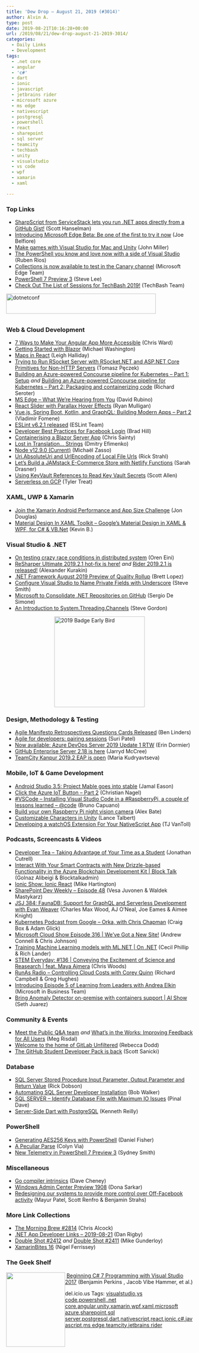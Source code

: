 ```yaml
---
title: 'Dew Drop – August 21, 2019 (#3014)'
author: Alvin A.
type: post
date: 2019-08-21T10:16:28+00:00
url: /2019/08/21/dew-drop-august-21-2019-3014/
categories:
  - Daily Links
  - Development
tags:
  - .net core
  - angular
  - 'c#'
  - dart
  - ionic
  - javascript
  - jetbrains rider
  - microsoft azure
  - ms edge
  - nativescript
  - postgresql
  - powershell
  - react
  - sharepoint
  - sql server
  - teamcity
  - techbash
  - unity
  - visualstudio
  - vs code
  - wpf
  - xamarin
  - xaml

---
```

### <a name="top"></a>Top Links

  * <a href="http://feeds.hanselman.com/~/605864852/0/scotthanselman~SharpScript-from-ServiceStack-lets-you-run-NET-apps-directly-from-a-GitHub-Gist.aspx" target="_blank" rel="noopener noreferrer">SharpScript from ServiceStack lets you run .NET apps directly from a GitHub Gist!</a> (Scott Hanselman)
  * <a href="https://blogs.windows.com/windowsexperience/2019/08/20/introducing-microsoft-edge-beta-be-one-of-the-first-to-try-it-now/?WT.mc_id=DX_MVP4025064" target="_blank" rel="noopener noreferrer">Introducing Microsoft Edge Beta: Be one of the first to try it now</a> (Joe Belfiore)
  * <a href="https://devblogs.microsoft.com/visualstudio/make-games-with-visual-studio-for-mac-and-unity/" target="_blank" rel="noopener noreferrer">Make games with Visual Studio for Mac and Unity</a> (John Miller)
  * <a href="https://devblogs.microsoft.com/visualstudio/the-powershell-you-know-and-love-now-with-a-side-of-visual-studio/" target="_blank" rel="noopener noreferrer">The PowerShell you know and love now with a side of Visual Studio</a> (Ruben Rios)
  * <a href="https://blogs.windows.com/msedgedev/2019/08/20/collections-now-available-microsoft-edge-preview/?WT.mc_id=DX_MVP4025064" target="_blank" rel="noopener noreferrer">Collections is now available to test in the Canary channel</a> (Microsoft Edge Team)
  * <a href="https://devblogs.microsoft.com/powershell/powershell-7-preview-3/" target="_blank" rel="noopener noreferrer">PowerShell 7 Preview 3</a> (Steve Lee)
  * <a href="https://www.techbash.com/blog/2019/08/21/check-out-the-list-of-sessions-for-techbash-2019-" target="_blank" rel="noopener noreferrer">Check Out The List of Sessions for TechBash 2019!</a> (TechBash Team)

<a href="https://www.dotnetconf.net/" target="_blank" rel="noopener noreferrer"><img loading="lazy" decoding="async" width="404" height="54" title="dotnetconf" style="margin: 0px 0px 10px; display: inline; background-image: none;" alt="dotnetconf" src="/wp-content/uploads/2019/08/dotnetconf-1.png" border="0" /></a>

### <a name="web"></a>Web & Cloud Development

  * <a href="https://www.telerik.com/blogs/7-ways-to-make-your-angular-app-more-accessible" target="_blank" rel="noopener noreferrer">7 Ways to Make Your Angular App More Accessible</a> (Chris Ward)
  * <a href="http://blazorhelpwebsite.com/Blog/tabid/61/EntryId/4351/Getting-Started-With-Blazor.aspx" target="_blank" rel="noopener noreferrer">Getting Started with Blazor</a> (Michael Washington)
  * <a href="https://www.telerik.com/blogs/maps-in-react" target="_blank" rel="noopener noreferrer">Maps in React</a> (Leigh Halliday)
  * <a href="http://www.tpeczek.com/2019/08/trying-to-run-rsocket-server-with.html" target="_blank" rel="noopener noreferrer">Trying to Run RSocket Server with RSocket.NET and ASP.NET Core Primitives for Non-HTTP Servers</a> (Tomasz Pęczek)
  * <a href="https://seroter.wordpress.com/2019/08/20/building-an-azure-powered-concourse-pipeline-for-kubernetes-part-1-setup/" target="_blank" rel="noopener noreferrer">Building an Azure-powered Concourse pipeline for Kubernetes – Part 1: Setup</a> _and_ <a href="https://seroter.wordpress.com/2019/08/20/building-an-azure-powered-concourse-pipeline-for-kubernetes-part-2-packaging-and-containerizing-code/" target="_blank" rel="noopener noreferrer">Building an Azure-powered Concourse pipeline for Kubernetes – Part 2: Packaging and containerizing code</a> (Richard Seroter)
  * <a href="https://techcommunity.microsoft.com/t5/Discussions/What-we-re-hearing-from-you/m-p/811931" target="_blank" rel="noopener noreferrer">MS Edge &#8211; What We&#8217;re Hearing from You</a> (David Rubino)
  * <a href="http://feedproxy.google.com/~r/tympanus/~3/SHSTlsqrvw0/" target="_blank" rel="noopener noreferrer">React Slider with Parallax Hover Effects</a> (Ryan Mulligan)
  * <a href="https://auth0.com/blog/vuejs-spring-boot-kotlin-and-graphql-building-modern-apps-part-2/" target="_blank" rel="noopener noreferrer">Vue.js, Spring Boot, Kotlin, and GraphQL: Building Modern Apps &#8211; Part 2</a> (Vladimir Fomene)
  * <a href="https://eslint.org/blog/2019/08/eslint-v6.2.1-released" target="_blank" rel="noopener noreferrer">ESLint v6.2.1 released</a> (ESLint Team)
  * <a href="https://developers.facebook.com/blog/post/2019/08/20/developer-best-practices-facebook-login/" target="_blank" rel="noopener noreferrer">Developer Best Practices for Facebook Login</a> (Brad Hill)
  * <a href="https://chrissainty.com/containerising-blazor-applications-with-docker-containerising-a-blazor-server-app/" target="_blank" rel="noopener noreferrer">Containerising a Blazor Server App</a> (Chris Sainty)
  * <a href="https://blog.angularindepth.com/lost-in-translation-strings-846566376951?source=rss----e5ed704095b---4" target="_blank" rel="noopener noreferrer">Lost in Translation… Strings</a> (Dmitry Efimenko)
  * <a href="https://nodejs.org/en/blog/release/v12.9.0" target="_blank" rel="noopener noreferrer">Node v12.9.0 (Current)</a> (Michaël Zasso)
  * <a href="http://feedproxy.google.com/~r/RickStrahl/~3/KHAxPhRcd5s/UriAbsoluteUri-and-UrlEncoding-of-Local-File-Urls" target="_blank" rel="noopener noreferrer">Uri.AbsoluteUri and UrlEncoding of Local File Urls</a> (Rick Strahl)
  * <a href="https://css-tricks.com/lets-build-a-jamstack-e-commerce-store-with-netlify-functions/" target="_blank" rel="noopener noreferrer">Let’s Build a JAMstack E-Commerce Store with Netlify Functions</a> (Sarah Drasner)
  * <a href="https://www.petri.com/using-keyvault-references-to-read-key-vault-secrets?utm_source=rss&utm_medium=rss&utm_campaign=using-keyvault-references-to-read-key-vault-secrets" target="_blank" rel="noopener noreferrer">Using KeyVault References to Read Key Vault Secrets</a> (Scott Allen)
  * <a href="https://bravenewgeek.com/serverless-on-gcp/" target="_blank" rel="noopener noreferrer">Serverless on GCP</a> (Tyler Treat)



### <a name="silverlight"></a>XAML, UWP & Xamarin

  * <a href="https://devblogs.microsoft.com/xamarin/challenge-xamarin-android/" target="_blank" rel="noopener noreferrer">Join the Xamarin Android Performance and App Size Challenge</a> (Jon Douglas)
  * <a href="https://github.com/MaterialDesignInXAML/MaterialDesignInXamlToolkit" target="_blank" rel="noopener noreferrer">Material Design In XAML Toolkit &#8211; Google&#8217;s Material Design in XAML & WPF, for C# & VB.Net</a> (Kevin B.)



### <a name="dotnet"></a>Visual Studio & .NET

  * <a href="http://feedproxy.google.com/~r/AyendeRahien/~3/ck4r0X96mhk/on-testing-crazy-race-conditions-in-distributed-system" target="_blank" rel="noopener noreferrer">On testing crazy race conditions in distributed system</a> (Oren Eini)
  * <a href="https://blog.jetbrains.com/dotnet/2019/08/20/resharper-ultimate-2019-2-1/" target="_blank" rel="noopener noreferrer">ReSharper Ultimate 2019.2.1 hot-fix is here!</a> _and_ <a href="https://blog.jetbrains.com/dotnet/2019/08/20/rider-2019-2-1/" target="_blank" rel="noopener noreferrer">Rider 2019.2.1 is released!</a> (Alexander Kurakin)
  * <a href="https://devblogs.microsoft.com/dotnet/net-framework-august-2019-preview-of-quality-rollup/" target="_blank" rel="noopener noreferrer">.NET Framework August 2019 Preview of Quality Rollup</a> (Brett Lopez)
  * <a href="https://ardalis.com/configure-visual-studio-to-name-private-fields-with-underscore" target="_blank" rel="noopener noreferrer">Configure Visual Studio to Name Private Fields with Underscore</a> (Steve Smith)
  * <a href="https://www.infoq.com/news/2019/08/mcrosoft-consolidate-dotnet-repo?utm_campaign=infoq_content&utm_source=infoq&utm_medium=feed&utm_term=global" target="_blank" rel="noopener noreferrer">Microsoft to Consolidate .NET Repositories on GitHub</a> (Sergio De Simone)
  * <a href="https://www.stevejgordon.co.uk/an-introduction-to-system-threading-channels" target="_blank" rel="noopener noreferrer">An Introduction to System.Threading.Channels</a> (Steve Gordon)

<a href="https://www.techbash.com/" target="_blank" rel="noopener noreferrer"><img loading="lazy" decoding="async" width="244" height="244" title="2019 Badge Early Bird" style="margin: 0px auto 10px; float: none; display: block; background-image: none;" alt="2019 Badge Early Bird" src="/wp-content/uploads/2019/08/2019-Badge-Early-Bird-5.png" border="0" /></a>

### <a name="design"></a>Design, Methodology & Testing

  * <a href="https://www.benlinders.com/news/agile-manifesto-retrospectives-questions-cards-released/" target="_blank" rel="noopener noreferrer">Agile Manifesto Retrospectives Questions Cards Released</a> (Ben Linders)
  * <a href="https://about.gitlab.com/2019/08/20/agile-pairing-sessions/" target="_blank" rel="noopener noreferrer">Agile for developers: pairing sessions</a> (Suri Patel)
  * <a href="https://devblogs.microsoft.com/devops/now-available-azure-devops-server-2019-update-1-rtw/" target="_blank" rel="noopener noreferrer">Now available: Azure DevOps Server 2019 Update 1 RTW</a> (Erin Dormier)
  * <a href="https://github.blog/2019-08-20-github-enterprise-server-2-18-is-here/" target="_blank" rel="noopener noreferrer">GitHub Enterprise Server 2.18 is here</a> (Jarryd McCree)
  * <a href="https://blog.jetbrains.com/teamcity/2019/08/teamcity-kanpur-2019-2-eap-is-open/" target="_blank" rel="noopener noreferrer">TeamCity Kanpur 2019.2 EAP is open</a> (Maria Kudryavtseva)



### <a name="mobile"></a>Mobile, IoT & Game Development

  * <a href="https://android-developers.googleblog.com/2019/08/android-studio-35-project-marble-goes.html" target="_blank" rel="noopener noreferrer">Android Studio 3.5: Project Mable goes into stable</a> (Jamal Eason)
  * <a href="https://csharp.christiannagel.com/2019/08/20/iotbuttonpart2/" target="_blank" rel="noopener noreferrer">Click the Azure IoT Button – Part 2</a> (Christian Nagel)
  * <a href="http://feedproxy.google.com/~r/elbruno/~3/qKdz8nk8l1c/" target="_blank" rel="noopener noreferrer">#VSCode – Installing Visual Studio Code in a #RaspberryPi, a couple of lessons learned – @code</a> (Bruno Capuano)
  * <a href="https://www.raspberrypi.org/blog/build-your-own-raspberry-pi-night-vision-camera/" target="_blank" rel="noopener noreferrer">Build your own Raspberry Pi night vision camera</a> (Alex Bate)
  * <a href="https://www.red-gate.com/simple-talk/dotnet/c-programming/customizable-characters-in-unity/" target="_blank" rel="noopener noreferrer">Customizable Characters in Unity</a> (Lance Talbert)
  * <a href="https://www.nativescript.org/blog/developing-a-watchos-extension-for-your-nativescript-app" target="_blank" rel="noopener noreferrer">Developing a watchOS Extension For Your NativeScript App</a> (TJ VanToll)



### <a name="podcasts"></a>Podcasts, Screencasts & Videos

  * <a href="http://developertea.simplecast.fm/12b7c5f0" target="_blank" rel="noopener noreferrer">Developer Tea &#8211; Taking Advantage of Your Time as a Student</a> (Jonathan Cutrell)
  * <a href="https://channel9.msdn.com/Shows/Blocktalk/Interact-With-Your-Smart-Contracts-with-New-Drizzle-based-Functionality-in-the-Azure-Blockchain-Deve?WT.mc_id=DX_MVP4025064" target="_blank" rel="noopener noreferrer">Interact With Your Smart Contracts with New Drizzle-based Functionality in the Azure Blockchain Development Kit | Block Talk</a> (Golnaz Alibeigi & Blocktalkadmin)
  * <a href="https://ionicframework.com/blog/ionic-show-ionic-react/" target="_blank" rel="noopener noreferrer">Ionic Show: Ionic React</a> (Mike Hartington)
  * <a href="https://developer.microsoft.com/en-us/sharepoint/blogs/sharepoint-dev-weekly-episode-48/" target="_blank" rel="noopener noreferrer">SharePoint Dev Weekly – Episode 48</a> (Vesa Juvonen & Waldek Mastykarz)
  * <a href="https://devchat.tv/js-jabber/jsj-384-faunadb-support-for-graphql-and-serverless-development-with-evan-weaver" target="_blank" rel="noopener noreferrer">JSJ 384: FaunaDB: Support for GraphQL and Serverless Development with Evan Weaver</a> (Charles Max Wood, AJ O’Neal, Joe Eames & Aimee Knight)
  * <a href="https://kubernetespodcast.com/episode/067-orka/" target="_blank" rel="noopener noreferrer">Kubernetes Podcast from Google &#8211; Orka, with Chris Chapman</a> (Craig Box & Adam Glick)
  * <a href="http://feeds.microsoftcloudshow.com/~r/microsoftcloudshowepisodes/~3/N1NmkuGBYbc/" target="_blank" rel="noopener noreferrer">Microsoft Cloud Show Episode 316 | We&#8217;ve Got a New Site!</a> (Andrew Connell & Chris Johnson)
  * <a href="https://channel9.msdn.com/Shows/On-NET/Training-Machine-Learning-models-with-MLNET?WT.mc_id=DX_MVP4025064" target="_blank" rel="noopener noreferrer">Training Machine Learning models with ML.NET | On .NET</a> (Cecil Phillip & Rich Lander)
  * <a href="https://remarkablechatter.com/stem-everyday-136-conveying-the-excitement-of-science-and-reasearch-feat-maya-ajmera/" target="_blank" rel="noopener noreferrer">STEM Everyday: #136 | Conveying the Excitement of Science and Reasearch | feat. Maya Ajmera</a> (Chris Woods)
  * <a href="http://feedproxy.google.com/~r/RunaAsRadioWma/~3/ppltCG50np8/default.aspx" target="_blank" rel="noopener noreferrer">RunAs Radio &#8211; Controlling Cloud Costs with Corey Quinn</a> (Richard Campbell & Greg Hughes)
  * <a href="https://cloudblogs.microsoft.com/industry-blog/microsoft-in-business/2019/08/20/introducing-episode-5-of-learning-from-leaders-with-andrea-elkin/" target="_blank" rel="noopener noreferrer">Introducing Episode 5 of Learning from Leaders with Andrea Elkin</a> (Microsoft in Business Team)
  * <a href="https://channel9.msdn.com/Shows/AI-Show/Bring-Anomaly-Detector-on-premise-with-containers-support?WT.mc_id=DX_MVP4025064" target="_blank" rel="noopener noreferrer">Bring Anomaly Detector on-premise with containers support | AI Show</a> (Seth Juarez)



### <a name="events"></a>Community & Events

  * <a href="https://stackoverflow.blog/2019/08/20/meet-the-public-qa-team/" target="_blank" rel="noopener noreferrer">Meet the Public Q&A team</a> _and_ <a href="https://stackoverflow.blog/2019/08/20/upcoming-on-stack-overflow/" target="_blank" rel="noopener noreferrer">What’s in the Works: Improving Feedback for All Users</a> (Meg Risdal)
  * <a href="https://about.gitlab.com/2019/08/20/welcome-to-gitlab-unfiltered/" target="_blank" rel="noopener noreferrer">Welcome to the home of GitLab Unfiltered</a> (Rebecca Dodd)
  * <a href="https://github.blog/2019-08-20-the-github-student-developer-pack-is-back/" target="_blank" rel="noopener noreferrer">The GitHub Student Developer Pack is back</a> (Scott Sanicki)



### <a name="sql"></a>Database

  * <a href="http://feedproxy.google.com/~r/MSSQLTips-LatestSqlServerTips/~3/Yaa-Kek5snc/" target="_blank" rel="noopener noreferrer">SQL Server Stored Procedure Input Parameter, Output Parameter and Return Value</a> (Rick Dobson)
  * <a href="https://octopus.com/blog/automate-sql-server-install" target="_blank" rel="noopener noreferrer">Automating SQL Server Developer Installation</a> (Bob Walker)
  * <a href="https://blog.sqlauthority.com/2019/08/21/sql-server-identify-database-file-with-maximum-io-issues/" target="_blank" rel="noopener noreferrer">SQL SERVER – Identify Database File with Maximum IO Issues</a> (Pinal Dave)
  * <a href="https://medium.com/@kennethreilly/server-side-dart-with-postgresql-142e9eec1ed1?source=rss-42cf31b6ca29------2" target="_blank" rel="noopener noreferrer">Server-Side Dart with PostgreSQL</a> (Kenneth Reilly)



### <a name="ps"></a>PowerShell

  * <a href="http://lennybacon.com/post/Generating-AES256-Keys-with-PowerShell" target="_blank" rel="noopener noreferrer">Generating AES256 Keys with PowerShell</a> (Daniel Fisher)
  * <a href="https://powershell.org/2019/08/a-peculiar-parse/" target="_blank" rel="noopener noreferrer">A Peculiar Parse</a> (Colyn Via)
  * <a href="https://devblogs.microsoft.com/powershell/new-telemetry-in-powershell-7-preview-3/" target="_blank" rel="noopener noreferrer">New Telemetry in PowerShell 7 Preview 3</a> (Sydney Smith)



### <a name="misc"></a>Miscellaneous

  * <a href="https://dave.cheney.net/2019/08/20/go-compiler-intrinsics" target="_blank" rel="noopener noreferrer">Go compiler intrinsics</a> (Dave Cheney)
  * <a href="https://blogs.windows.com/windowsexperience/2019/08/20/windows-admin-center-preview-1908/?WT.mc_id=DX_MVP4025064" target="_blank" rel="noopener noreferrer">Windows Admin Center Preview 1908</a> (Dona Sarkar)
  * <a href="https://engineering.fb.com/data-infrastructure/off-facebook-activity/" target="_blank" rel="noopener noreferrer">Redesigning our systems to provide more control over Off-Facebook activity</a> (Mayur Patel, Scott Renfro & Benjamin Strahs)



### <a name="links"></a>More Link Collections

  * <a href="http://feedproxy.google.com/~r/ReflectivePerspective/~3/ONgwonpIC2M/" target="_blank" rel="noopener noreferrer">The Morning Brew #2814</a> (Chris Alcock)
  * <a href="https://links.danrigby.com/2019/08/app-developer-links-2019-08-21/" target="_blank" rel="noopener noreferrer">.NET App Developer Links &#8211; 2019-08-21</a> (Dan Rigby)
  * <a href="https://afreshcup.com/home/2019/08/21/double-shot-2412.html" target="_blank" rel="noopener noreferrer">Double Shot #2412</a> _and_ <a href="https://afreshcup.com/home/2019/08/20/double-shot-2411.html" target="_blank" rel="noopener noreferrer">Double Shot #2411</a> (Mike Gunderloy)
  * <a href="https://xamarininsider.com/2019/08/21/xamarinbites-16/" target="_blank" rel="noopener noreferrer">XamarinBites 16</a> (Nigel Ferrissey)



### <a name="shelf"></a>The Geek Shelf

<img loading="lazy" decoding="async" width="159" height="200" align="left" style="margin: 0px 0px 10px; border: 0px currentcolor; border-image: none; float: left; display: inline; background-image: none;" src="https://m.media-amazon.com/images/I/810V9Ui0aTL._AC_UY218_.jpg" border="0" /> &nbsp;<a href="https://www.amazon.com/Beginning-Programming-Visual-Studio-2017/dp/1119458684/?tag=amavin-20" target="_blank" rel="noopener noreferrer">Beginning C# 7 Programming with Visual Studio 2017</a> (Benjamin Perkins , Jacob Vibe Hammer, et al.)









<div class="wlWriterEditableSmartContent" id="scid:77ECF5F8-D252-44F5-B4EB-D463C5396A79:14dc9933-2029-4bc9-be70-4748e3f5a3c0" style="margin: 0px; padding: 0px; float: none; display: inline;">
  del.icio.us Tags: <a href="http://del.icio.us/popular/visualstudio" rel="tag">visualstudio</a>,<a href="http://del.icio.us/popular/vs+code" rel="tag">vs code</a>,<a href="http://del.icio.us/popular/powershell" rel="tag">powershell</a>,<a href="http://del.icio.us/popular/.net+core" rel="tag">.net core</a>,<a href="http://del.icio.us/popular/angular" rel="tag">angular</a>,<a href="http://del.icio.us/popular/unity" rel="tag">unity</a>,<a href="http://del.icio.us/popular/xamarin" rel="tag">xamarin</a>,<a href="http://del.icio.us/popular/wpf" rel="tag">wpf</a>,<a href="http://del.icio.us/popular/xaml" rel="tag">xaml</a>,<a href="http://del.icio.us/popular/microsoft+azure" rel="tag">microsoft azure</a>,<a href="http://del.icio.us/popular/sharepoint" rel="tag">sharepoint</a>,<a href="http://del.icio.us/popular/sql+server" rel="tag">sql server</a>,<a href="http://del.icio.us/popular/postgresql" rel="tag">postgresql</a>,<a href="http://del.icio.us/popular/dart" rel="tag">dart</a>,<a href="http://del.icio.us/popular/nativescript" rel="tag">nativescript</a>,<a href="http://del.icio.us/popular/react" rel="tag">react</a>,<a href="http://del.icio.us/popular/ionic" rel="tag">ionic</a>,<a href="http://del.icio.us/popular/c%23" rel="tag">c#</a>,<a href="http://del.icio.us/popular/javascript" rel="tag">javascript</a>,<a href="http://del.icio.us/popular/ms+edge" rel="tag">ms edge</a>,<a href="http://del.icio.us/popular/teamcity" rel="tag">teamcity</a>,<a href="http://del.icio.us/popular/jetbrains+rider" rel="tag">jetbrains rider</a>
</div>